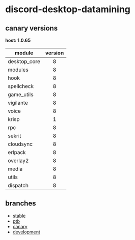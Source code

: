 # discord-desktop-datamining

## canary versions

**host: 1.0.65**

| module | version |
| ------ | :-----: |
| desktop_core | 8 |
| modules | 8 |
| hook | 8 |
| spellcheck | 8 |
| game_utils | 8 |
| vigilante | 8 |
| voice | 8 |
| krisp | 1 |
| rpc | 8 |
| sekrit | 8 |
| cloudsync | 8 |
| erlpack | 8 |
| overlay2 | 8 |
| media | 8 |
| utils | 8 |
| dispatch | 8 |

## branches

- [stable](https://github.com/OpenAsar/discord-desktop-datamining/tree/stable)
- [ptb](https://github.com/OpenAsar/discord-desktop-datamining/tree/ptb)
- [canary](https://github.com/OpenAsar/discord-desktop-datamining/tree/canary)
- [development](https://github.com/OpenAsar/discord-desktop-datamining/tree/development)